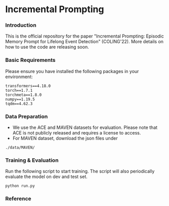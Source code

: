 # Incremental Prompting

### Introduction
This is the official repository for the paper "Incremental Prompting: Episodic Memory Prompt for Lifelong Event Detection" (COLING'22). More details on how to use the code are releasing soon. 

### Basic Requirements
Please ensure you have installed the following packages in your environment:
```
transformers==4.18.0
torch==1.7.1
torchmeta==1.8.0
numpy==1.19.5
tqdm==4.62.3
```

### Data Preparation
- We use the ACE and MAVEN datasets for evaluation. Please note that ACE is not publicly released and requires a license to access.
- For MAVEN dataset, download the json files under
```
./data/MAVEN/
```


### Training & Evaluation
Run the following script to start training. The script will also periodically evaluate the model on dev and test set.
```
python run.py
```

### Reference
